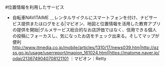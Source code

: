 #位置情報を利用したサービス

* 自転車NAVITAIME
＿レンタルサイクルにスマートフォンを付け、ナビサービス提供またはログをとる|マピオン、地図と位置情報を活用した教育アプリの提供を開始|グルメサービス総合的なお店評価ではなく、信用できる個人の投稿にフォーカスし、気になったお店をチェック出来る。そしてマップが便利
http://www.itmedia.co.jp/mobile/articles/1310/17/news039.htm|http://qzss.go.jp/usage/userreport/mapion_161024.html|https://matome.naver.jp/odai/2136749040708121101
｜マピオン｜Retty
